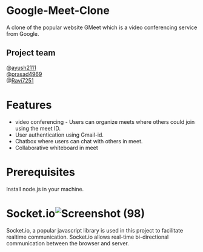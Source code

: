 # Google-Meet-Clone

A clone of the popular website GMeet which is a video conferencing service from Google.

## Project team
@[ayush2111](https://github.com/ayush2111)<br/>
@[prasad4969](https://github.com/prasad4969)<br/>
@[Ravi7251](https://github.com/Ravi7251)
# Features

* video conferencing - Users can organize meets where others could join using the meet ID.
* User authentication using Gmail-id.
* Chatbox where users can chat with others in meet.
* Collaborative whiteboard in meet

# Prerequisites
Install node.js in your machine.

# Socket.io![Screenshot (98)](https://github.com/ayush2111/Google-Meet-Clone/assets/109381365/e7d5fcc9-f310-40c5-9092-967308a03650)

Socket.io, a popular javascript library is used in this project to facilitate realtime communication. Socket.io allows real-time bi-directional communication between the browser and server.


